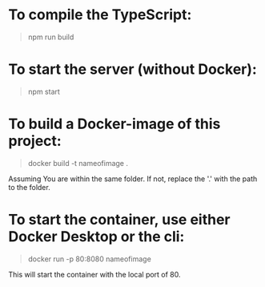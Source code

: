 # **To compile the TypeScript:**
> npm run build
 
 # **To start the server (without Docker):**
> npm start
 
 # **To build a Docker-image of this project:**
> docker build -t nameofimage .  

Assuming You are within the same folder. If not, replace the '.' with the path to the folder.

# **To start the container, use either Docker Desktop or the cli:**
> docker run -p 80:8080 nameofimage  

This will start the container with the local port of 80.
